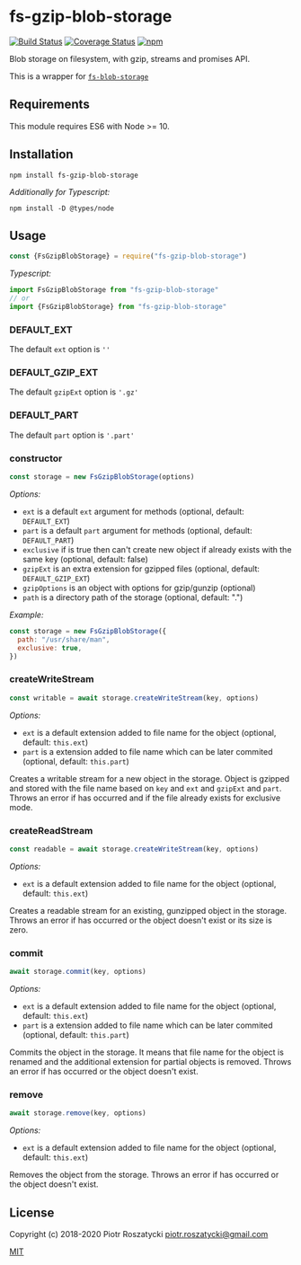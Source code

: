 # fs-gzip-blob-storage

<!-- markdownlint-disable MD013 -->

[![Build Status](https://secure.travis-ci.org/dex4er/js-fs-gzip-blob-storage.svg)](http://travis-ci.org/dex4er/js-fs-gzip-blob-storage) [![Coverage Status](https://coveralls.io/repos/github/dex4er/js-fs-gzip-blob-storage/badge.svg)](https://coveralls.io/github/dex4er/js-fs-gzip-blob-storage) [![npm](https://img.shields.io/npm/v/fs-gzip-blob-storage.svg)](https://www.npmjs.com/package/fs-gzip-blob-storage)

<!-- markdownlint-enable MD013 -->

Blob storage on filesystem, with gzip, streams and promises API.

This is a wrapper for
[`fs-blob-storage`](https://www.npmjs.com/package/fs-blob-storage)

## Requirements

This module requires ES6 with Node >= 10.

## Installation

```shell
npm install fs-gzip-blob-storage
```

_Additionally for Typescript:_

```shell
npm install -D @types/node
```

## Usage

```js
const {FsGzipBlobStorage} = require("fs-gzip-blob-storage")
```

_Typescript:_

```ts
import FsGzipBlobStorage from "fs-gzip-blob-storage"
// or
import {FsGzipBlobStorage} from "fs-gzip-blob-storage"
```

### DEFAULT_EXT

The default `ext` option is `''`

### DEFAULT_GZIP_EXT

The default `gzipExt` option is `'.gz'`

### DEFAULT_PART

The default `part` option is `'.part'`

### constructor

```js
const storage = new FsGzipBlobStorage(options)
```

_Options:_

- `ext` is a default `ext` argument for methods (optional, default: `DEFAULT_EXT`)
- `part` is a default `part` argument for methods (optional, default:
  `DEFAULT_PART`)
- `exclusive` if is true then can't create new object if already exists with
  the same key (optional, default: false)
- `gzipExt` is an extra extension for gzipped files (optional, default: `DEFAULT_GZIP_EXT`)
- `gzipOptions` is an object with options for gzip/gunzip (optional)
- `path` is a directory path of the storage (optional, default: ".")

_Example:_

```js
const storage = new FsGzipBlobStorage({
  path: "/usr/share/man",
  exclusive: true,
})
```

### createWriteStream

```js
const writable = await storage.createWriteStream(key, options)
```

_Options:_

- `ext` is a default extension added to file name for the object (optional,
  default: `this.ext`)
- `part` is a extension added to file name which can be later commited
  (optional, default: `this.part`)

Creates a writable stream for a new object in the storage. Object is gzipped and
stored with the file name based on `key` and `ext` and `gzipExt` and `part`.
Throws an error if has occurred and if the file already exists for exclusive
mode.

### createReadStream

```js
const readable = await storage.createWriteStream(key, options)
```

_Options:_

- `ext` is a default extension added to file name for the object (optional,
  default: `this.ext`)

Creates a readable stream for an existing, gunzipped object in the storage.
Throws an error if has occurred or the object doesn't exist or its size is zero.

### commit

```js
await storage.commit(key, options)
```

_Options:_

- `ext` is a default extension added to file name for the object (optional,
  default: `this.ext`)
- `part` is a extension added to file name which can be later commited
  (optional, default: `this.part`)

Commits the object in the storage. It means that file name for the object is
renamed and the additional extension for partial objects is removed. Throws an
error if has occurred or the object doesn't exist.

### remove

```js
await storage.remove(key, options)
```

_Options:_

- `ext` is a default extension added to file name for the object (optional,
  default: `this.ext`)

Removes the object from the storage. Throws an error if has occurred or the
object doesn't exist.

## License

Copyright (c) 2018-2020 Piotr Roszatycki <piotr.roszatycki@gmail.com>

[MIT](https://opensource.org/licenses/MIT)
